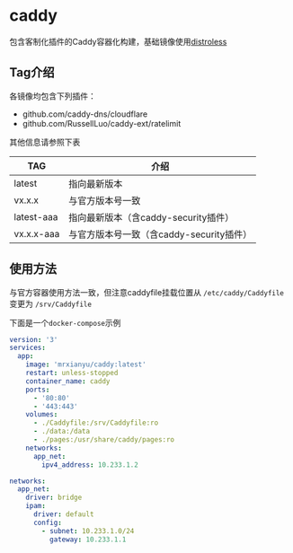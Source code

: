 # caddy

包含客制化插件的Caddy容器化构建，基础镜像使用[distroless](https://github.com/GoogleContainerTools/distroless)

## Tag介绍

各镜像均包含下列插件：
- github.com/caddy-dns/cloudflare
- github.com/RussellLuo/caddy-ext/ratelimit

其他信息请参照下表

| TAG | 介绍 |
| --- | --- |
| latest | 指向最新版本 |
| vx.x.x | 与官方版本号一致 |
| latest-aaa | 指向最新版本（含caddy-security插件） |
| vx.x.x-aaa | 与官方版本号一致（含caddy-security插件） |

## 使用方法

与官方容器使用方法一致，但注意caddyfile挂载位置从 `/etc/caddy/Caddyfile` 变更为 `/srv/Caddyfile`

下面是一个`docker-compose`示例

```yaml
version: '3'
services:
  app:
    image: 'mrxianyu/caddy:latest'
    restart: unless-stopped
    container_name: caddy
    ports:
      - '80:80'
      - '443:443'
    volumes:
      - ./Caddyfile:/srv/Caddyfile:ro
      - ./data:/data
      - ./pages:/usr/share/caddy/pages:ro
    networks:
      app_net:
        ipv4_address: 10.233.1.2

networks:
  app_net:
    driver: bridge
    ipam:
      driver: default
      config:
        - subnet: 10.233.1.0/24
          gateway: 10.233.1.1
```